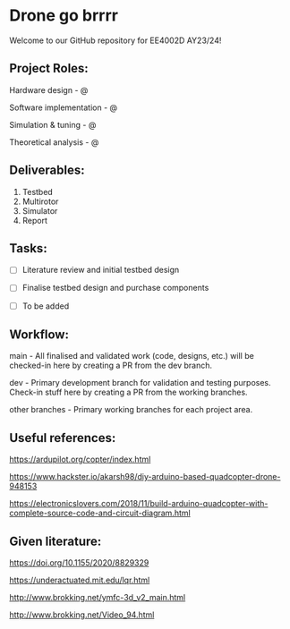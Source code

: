 # Drone go brrrr

Welcome to our GitHub repository for EE4002D AY23/24!


## Project Roles:
Hardware design         - @

Software implementation - @

Simulation & tuning     - @

Theoretical analysis    - @


## Deliverables:
1. Testbed
2. Multirotor
3. Simulator
4. Report


## Tasks:
- [ ] Literature review and initial testbed design
- [ ] Finalise testbed design and purchase components
- [ ] To be added


## Workflow:
main - All finalised and validated work (code, designs, etc.) will be checked-in here by creating a PR from the dev branch.

dev - Primary development branch for validation and testing purposes. Check-in stuff here by creating a PR from the working branches.

other branches - Primary working branches for each project area.


## Useful references:
https://ardupilot.org/copter/index.html

https://www.hackster.io/akarsh98/diy-arduino-based-quadcopter-drone-948153

https://electronicslovers.com/2018/11/build-arduino-quadcopter-with-complete-source-code-and-circuit-diagram.html


## Given literature:
https://doi.org/10.1155/2020/8829329

https://underactuated.mit.edu/lqr.html

http://www.brokking.net/ymfc-3d_v2_main.html

http://www.brokking.net/Video_94.html
